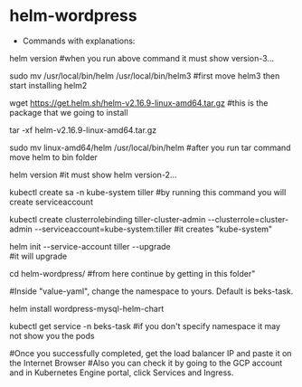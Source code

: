 # helm-wordpress



*   Commands with explanations:

helm version 
  #when you run above command it must show version-3…

sudo mv /usr/local/bin/helm /usr/local/bin/helm3 
  #first move helm3 then start installing helm2

wget https://get.helm.sh/helm-v2.16.9-linux-amd64.tar.gz 
  #this is the package that we going to install

tar -xf helm-v2.16.9-linux-amd64.tar.gz   

sudo mv linux-amd64/helm /usr/local/bin/helm 
  #after you run tar command move helm to bin folder

helm version 
  #it must show helm version-2…

kubectl create sa -n kube-system tiller 
  #by running this command you will create serviceaccount

kubectl create clusterrolebinding tiller-cluster-admin --clusterrole=cluster-admin --serviceaccount=kube-system:tiller
  #it creates "kube-system" 

helm init --service-account tiller --upgrade  
  #it will upgrade

cd helm-wordpress/ 
  #from here continue by getting in this folder"

  #Inside "value-yaml", change the namespace to yours. Default is beks-task.

helm install wordpress-mysql-helm-chart   

kubectl get service -n beks-task 
  #if you don't specify namespace it may not show you the pods

  #Once you successfully completed, get the load balancer IP and paste it on the Internet Browser
  #Also you can check it by going to the GCP account and in Kubernetes Engine portal, click Services and Ingress.
